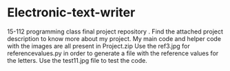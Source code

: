 # Electronic-text-writer
15-112 programming class final project repository . 
Find the attached project description to know more about my project.
My main code and helper code with the images are all present in Project.zip
Use the ref3.jpg for referencevalues.py in order to generate a file with the reference values for the letters.
Use the test11.jpg file to test the code.
